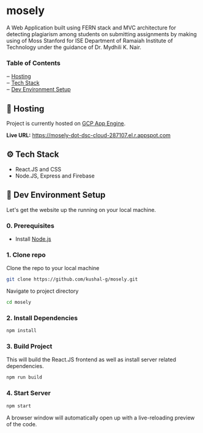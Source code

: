 # mosely

A Web Application built using FERN stack and MVC architecture for detecting plagiarism among students on submitting assignments by making using of Moss Stanford for ISE Department of Ramaiah Institute of Technology under the guidance of Dr. Mydhili K. Nair.

### Table of Contents

‒ [Hosting](#hosting)  
‒ [Tech Stack](#tech-stack)  
‒ [Dev Environment Setup](#environment-setup)

<a id="hosting"></a>

## 🚀 Hosting

Project is currently hosted on [GCP App Engine](https://cloud.google.com/appengine).

**Live URL:** https://mosely-dot-dsc-cloud-287107.el.r.appspot.com

<a id="tech-stack"></a>

## ⚙️ Tech Stack

- React.JS and CSS
- Node.JS, Express and Firebase

<a id="environment-setup"></a>

## 🔨 Dev Environment Setup

Let's get the website up the running on your local machine.

### 0. Prerequisites

- Install [Node.js](http://nodejs.org)

### 1. Clone repo

Clone the repo to your local machine

```bash
git clone https://github.com/kushal-g/mosely.git
```

Navigate to project directory

```bash
cd mosely
```

### 2. Install Dependencies

```bash
npm install
```

### 3. Build Project

This will build the React.JS frontend as well as install server related dependencies.

```bash
npm run build
```

### 4. Start Server

```bash
npm start
```

A browser window will automatically open up with a live-reloading preview of the code.
